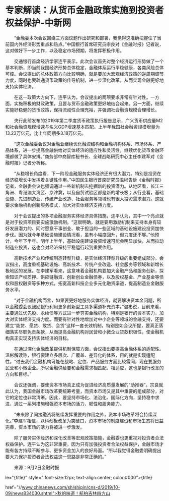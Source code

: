 # 专家解读：从货币金融政策实施到投资者权益保护-中新网

　　“金融委本次会议围绕三方面议题作出研究和部署，我觉得这准确把握住了当前国内外经济形势重点和热点。”中国银行首席研究员宗良对《金融时报》记者说，这对做好下一步工作，以及稳定市场预期，将发挥积极作用。

　　交通银行首席经济学家连平表示，此次会议首先对整个经济运行形势做了一个基本判断，即当前我国经济形势总体稳定，金融体系运行平稳健康，各类风险总体可控。会议提出的总体政策方向比较明确，就是要加大宏观经济政策的逆周期调节力度，同时也要疏通货币政策的传导机制，进一步深化改革，从而实现金融更好地支持实体经济。

　　在这一政策大方向下，连平认为，会议提出的两项要求非常有针对性。一方面，实施积极的财政政策，且要与货币金融政策更好地结合起来。另一方面，继续实施好稳健的货币政策，保持流动性合理充裕，并强调社会融资规模合理增长。

　　央行此前发布的2019年第二季度货币政策执行报告显示，广义货币供应量M2和社会融资规模增速与名义GDP增速基本匹配。上半年我国社会融资规模增量为13.23万亿元，比上年同期多3.18万亿元。

　　“这次金融委会议对金融业继续优化融资结构和金融机构体系、市场体系、产品体系，进一步提高金融供给对实体经济的适应性和灵活性，继续优化货币金融环境都做了具体安排。”商务部中商智库秘书长、全球战略研究中心主任李建军对《金融时报》记者分析称。

　　“从稳增长角度看，下一阶段金融服务实体经济还有很大潜力。特别是投资在经济稳增长中发挥着关键性作用。”中国民生银行首席研究员温彬告诉《金融时报》记者，金融委会议也强调通过一些新机制去挖掘新的投资潜力。从地区看，长江三角洲、粤港澳大湾区、京津冀，以及自贸试验区都是新的增长极；从行业看，基础设施、先进制造业、传统产业改造、社会服务等领域也有很大投资需求潜力。这就要求金融机构创新服务模式，加大对实体经济支持力度。

　　对于会议提出的多项金融服务实体经济具体措施，连平认为，其中一个亮点就是对于投资项目要实施激励机制。“这很明确，就是要用激励机制来支持本身有较好发展潜力的、同时愿意干事创业、敢于担当的一些区域的基础设施建设投资加快步伐。因为就今年基础设施建设情况看，虽有小幅度回升，但力度还不够。”他预计，今年下半年、明年上半年，基础设施建设投资增速可能会明显加快，从而拉动制造业投资，这也会对经济保持平稳运行起到重要作用。

　　高新技术产业和传统制造转型升级，是实体经济转型升级的重要组成部分。会议指出，高度重视基础设施、高新技术、传统产业改造、社会服务等领域和新增长极地区的发展。在李建军看来，这意味着金融机构要加大金融产品和服务创新，探索知识产权质押、供应链融资、创新创业金融债券，以及股权基金、产业基金等债权和股权融资等多种方式，拓宽高新科技企业多元化融资渠道，提高制造业金融服务水平。

　　“对于金融机构而言，如果要更好地服务实体经济，就要解决资本金问题，所以金融委会议鼓励银行利用更多创新型工具多渠道补充资本。”温彬说，目前来看，主要通过优先股、永续债等方式进一步夯实金融机构，特别是银行的资本实力，加大对实体经济支持力度。而要有针对性地增加对中小企业等领域的金融支持，还要建立“能贷、愿贷、敢贷、会贷”这样一套长效机制，特别是如会议所提，要真正落细落实尽职免责条款，从而提高金融机构对民营和小微企业贷款积极性，使金融机构真正实现支持实体经济的目标。

　　在通过深化金融改革提供机制保障方面，会议指出要提高金融体系的适配性。温彬解读称，银行要建立多层次、广覆盖、差异化的体系，目的就是实现适配性。“过去我们金融机构可能在战略、定位、产品服务方面比较雷同，现在要服务民营和小微企业。所以金融供给要和金融需求相匹配、相适应，这也是银行改革的方向和目标。”

　　会议还强调，要使资本市场真正成为促进经济高质量发展的“助推器”。宗良就此认为，我国金融市场改革要统筹考量，而资本市场又是其中重要的组成部分，对它的定位也非常清晰。因此，要坚持市场化、法治化、国际化方向，坚持稳中求进，通过一系列措施增强资本市场的活力、韧性和服务能力。

　　“未来除了间接融资将继续发挥重要的作用之外，资本市场改革将会持续深化。”李建军相信，以科创板改革为突破口，资本市场的制度建设和市场生态将日益完善，资本市场的活力将被进一步激发。

　　除了服务实体经济和深化改革等宏观政策措施，金融委也更重视对投资者合法权益保护。连平认为这非常重要，因为只有加强投资者合法权益保护，金融市场才能有各方持续不断参与、更多资金加入的良好局面。“所以我觉得金融委明确提出要大力保护投资者合法权益这一思路是非常正确的。”

　　来源：9月2日金融时报

le="{title}" style=" font-size:12px; text-align:center; color:#000">{title}

href="//www.chinanews.com/sh/shipin/cns-d/2019/10-09/news834030.shtml">秋的味道！航拍吉林四方山
